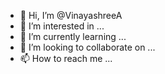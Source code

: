 - 👋 Hi, I’m @VinayashreeA
- 👀 I’m interested in ...
- 🌱 I’m currently learning ...
- 💞️ I’m looking to collaborate on ...
- 📫 How to reach me ...

<!---
VinayashreeA/VinayashreeA is a ✨ special ✨ repository because its `README.md` (this file) appears on your GitHub profile.
You can click the Preview link to take a look at your changes.
--->

